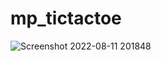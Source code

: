 # mp_tictactoe

![Screenshot 2022-08-11 201848](https://user-images.githubusercontent.com/97222016/184165956-8db6818d-425c-4089-9018-a04476b1d90a.png)
